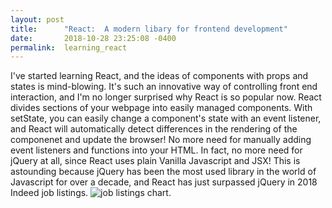 ```yaml
---
layout: post
title:      "React:  A modern libary for frontend development"
date:       2018-10-28 23:25:08 -0400
permalink:  learning_react
---
```



I've started learning React, and the ideas of components with props and states is mind-blowing. It's such an innovative way of controlling front end interaction, and I'm no longer surprised why React is so popular now. React divides sections of your webpage into easily managed components. With setState, you can easily change a component's state with an event listener, and React will automatically detect differences in the rendering of the componenet and update the browser! No more need for manually adding event listeners and functions into your HTML. In fact, no more need for jQuery at all, since React uses plain Vanilla Javascript and JSX! This is astounding because jQuery has been the most used library in the world of Javascript for over a decade, and React has just surpassed jQuery in 2018 Indeed job listings. ![ job listings chart](http://tekina.info/wp-content/uploads/2018/05/angular-react-vue-trends.png). 
